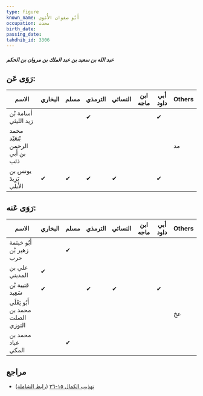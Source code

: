 ```yaml
---
type: figure
known_name: أَبُو صفوان الأُمَوِي
occupation: محدث
birth_date:
passing_date:
tahdhib_id: 3306
---
```

##### عبد الله بن سعيد بن عبد الملك بن مروان بن الحكم

## رَوَى عَن:
| الاسم                            | البخاري | مسلم | الترمذي | النسائي | ابن ماجه | أبي داود | Others |
| -------------------------------- | ------- | ---- | ------- | ------- | -------- | -------- | ------ |
| أسامة بْن زيد الليثي             |         |      | ✔       |         |          | ✔        |        |
| محمد بْنعَبْد الرحمن بن أَبي ذئب |         |      |         |         |          |          | مد     |
| يونس بن يَزِيدَ الأيلي           | ✔       | ✔    | ✔       | ✔       |          | ✔        |        |
## رَوَى عَنه:
| الاسم                              | البخاري | مسلم | الترمذي | النسائي | ابن ماجه | أبي داود | Others |
| ---------------------------------- | ------- | ---- | ------- | ------- | -------- | -------- | ------ |
| أَبُو خيثمة زهير بْن حرب           |         | ✔    |         |         |          |          |        |
| علي بن المديني                     | ✔       |      |         |         |          |          |        |
| قتيبة بْن سَعِيد                   | ✔       |      | ✔       | ✔       |          | ✔        |        |
| أَبُو يَعْلَى محمد بن الصلت التوزي |         |      |         |         |          |          | عخ     |
| محمد بن عباد المكي                 |         | ✔    |         |         |          |          |        |
## مراجع
- [تهذيب الكمال ١٥-٣٦](obsidian://open?vault=Tahdhib-al-Kamal&file=Figures/٣٣٠٦-عبد%20الله%20بن%20سعيد%20بن%20عبد%20الملك%20بن%20مروان%20بن%20الحكم) ([رابط الشاملة](https://shamela.ws/book/3722/7520))